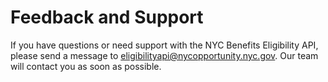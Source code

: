 # Feedback and Support

If you have questions or need support with the NYC Benefits Eligibility API, please send a message to [eligibilityapi@nycopportunity.nyc.gov](mailto:eligibilityapi@nycopportunity.nyc.gov). Our team will contact you as soon as possible.
